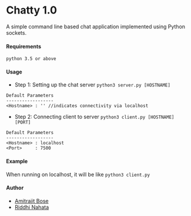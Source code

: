 # Chatty 1.0

A simple command line based chat application implemented using Python sockets.

#### Requirements

```
python 3.5 or above
```

#### Usage

- Step 1: Setting up the chat server `python3 server.py [HOSTNAME]`

```
Default Parameters
------------------
<Hostname> : '' //indicates connectivity via localhost
```

- Step 2: Connecting client to server `python3 client.py [HOSTNAME] [PORT]`

```
Default Parameters
------------------
<Hostname> : localhost
<Port>     : 7500
```

#### Example

When running on localhost, it will be like `python3 client.py`

#### Author
- [Amitrajit Bose](https://github.com/amitrajitbose)
- [Riddhi Nahata](https://github.com/riddhinahata)

